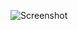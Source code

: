 ![Screenshot](https://raw.githubusercontent.com/Cryakl/Ultimate-RAT-Collection/refs/heads/main/DcRat/DcRat%20v1.0.1/Screenshot.png)
